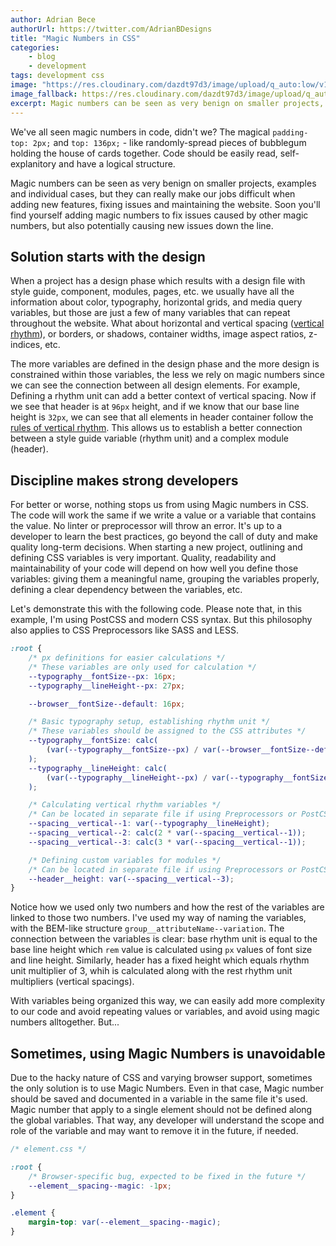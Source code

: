 ```yaml
---
author: Adrian Bece
authorUrl: https://twitter.com/AdrianBDesigns
title: "Magic Numbers in CSS"
categories:
    - blog
    - development
tags: development css
image: "https://res.cloudinary.com/dazdt97d3/image/upload/q_auto:low/v1547309683/articles/number.svg"
image_fallback: https://res.cloudinary.com/dazdt97d3/image/upload/q_auto:best/v1547309683/articles/number.jpg
excerpt: Magic numbers can be seen as very benign on smaller projects, examples and individual cases, but they can really make our jobs difficult when adding new features, fixing issues and maintaining the website. Soon you'll find yourself adding magic numbers to fix issues caused by other magic numbers, but also potentially causing new issues down the line.
---
```


<article class="block block--text">

<p>We've all seen magic numbers in code, didn't we? The magical <code class="code--inline">padding-top: 2px;</code> and <code class="code--inline">top: 136px;</code> - like randomly-spread pieces of bubblegum holding the house of cards together. Code should be easily read, self-explanitory and have a logical structure.</p>

<p>Magic numbers can be seen as very benign on smaller projects, examples and individual cases, but they can really make our jobs difficult when adding new features, fixing issues and maintaining the website. Soon you'll find yourself adding magic numbers to fix issues caused by other magic numbers, but also potentially causing new issues down the line.</p>

<h2 class="heading">Solution starts with the design</h2>

<p>
When a project has a design phase which results with a design file with style guide, component, modules, pages, etc. we usually have all the information about color, typography, horizontal grids, and media query variables, but those are just a few of many variables that can repeat throughout the website. What about horizontal and vertical spacing (<a target="_blank" rel="noreferrer nofollow" href="/blog/development/mastering-css-vertical-rhythm.html">vertical rhythm</a>), or borders, or shadows, container widths, image aspect ratios, z-indices, etc.
</p>

<p class="padding--clear">The more variables are defined in the design phase and the more design is constrained within those variables, the less we rely on magic numbers since we can see the connection between all design elements. For example, Defining a rhythm unit can add a better context of vertical spacing. Now if we see that header is at <code class="code--inline">96px</code> height, and if we know that our base line height is <code class="code--inline">32px</code>, we can see that all elements in header container follow the <a target="_blank" rel="noreferrer nofollow" href="/blog/development/mastering-css-vertical-rhythm.html">rules of vertical rhythm</a>. This allows us to establish a better connection between a style guide variable (rhythm unit) and a complex module (header).</p>

</article>

<article class="block block--text">
<h2 class="heading">Discipline makes strong developers</h2>
<p>
For better or worse, nothing stops us from using Magic numbers in CSS. The code will work the same if we write a value or a variable that contains the value. No linter or preprocessor will throw an error. It's up to a developer to learn the best practices, go beyond the call of duty and make quality long-term decisions. When starting a new project, outlining and defining CSS variables is very important. Quality, readability and maintainability of your code will depend on how well you define those variables: giving them a meaningful name, grouping the variables properly, defining a clear dependency between the variables, etc.
</p>
<p class="padding--clear">Let's demonstrate this with the following code. Please note that, in this example, I'm using PostCSS and modern CSS syntax. But this philosophy also applies to CSS Preprocessors like SASS and LESS.</p>
</article>

```css
:root {
    /* px definitions for easier calculations */
    /* These variables are only used for calculation */
    --typography__fontSize--px: 16px;
    --typography__lineHeight--px: 27px;

    --browser__fontSize--default: 16px;

    /* Basic typography setup, establishing rhythm unit */
    /* These variables should be assigned to the CSS attributes */
    --typography__fontSize: calc(
        (var(--typography__fontSize--px) / var(--browser__fontSize--default)) * 1rem
    );
    --typography__lineHeight: calc(
        (var(--typography__lineHeight--px) / var(--typography__fontSize--px)) * 1rem
    );

    /* Calculating vertical rhythm variables */
    /* Can be located in separate file if using Preprocessors or PostCSS import */
    --spacing__vertical--1: var(--typography__lineHeight);
    --spacing__vertical--2: calc(2 * var(--spacing__vertical--1));
    --spacing__vertical--3: calc(3 * var(--spacing__vertical--1));

    /* Defining custom variables for modules */
    /* Can be located in separate file if using Preprocessors or PostCSS import */
    --header__height: var(--spacing__vertical--3);
}
```

<article class="block block--text">

<p>Notice how we used only two numbers and how the rest of the variables are linked to those two numbers. I've used my way of naming the variables, with the BEM-like structure <code class="code--inline">group__attributeName--variation</code>. The connection between the variables is clear: base rhythm unit is equal to the base line height which <code class="code--inline">rem</code> value is calculated using <code class="code--inline">px</code> values of font size and line height. Similarly, header has a fixed height which equals rhythm unit multiplier of 3, whih is calculated along with the rest rhythm unit multipliers (vertical spacings).</p>

<p>With variables being organized this way, we can easily add more complexity to our code and avoid repeating values or variables, and avoid using magic numbers alltogether. But...</p>

<h2 class="heading">Sometimes, using Magic Numbers is unavoidable</h2>
<p>Due to the hacky nature of CSS and varying browser support, sometimes the only solution is to use Magic Numbers. Even in that case, Magic number should be saved and documented in a variable in the same file it's used. Magic number that apply to a single element should not be defined along the global variables. That way, any developer will understand the scope and role of the variable and may want to remove it in the future, if needed.</p>
</article>

```css
/* element.css */

:root {
    /* Browser-specific bug, expected to be fixed in the future */
    --element__spacing--magic: -1px;
}

.element {
    margin-top: var(--element__spacing--magic);
}
```
